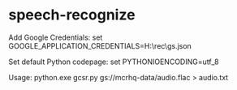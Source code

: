 # speech-recognize
Add Google Credentials:
set GOOGLE_APPLICATION_CREDENTIALS=H:\rec\gs.json

Set default Python codepage:
set PYTHONIOENCODING=utf_8

Usage:
python.exe gcsr.py gs://mcrhq-data/audio.flac > audio.txt